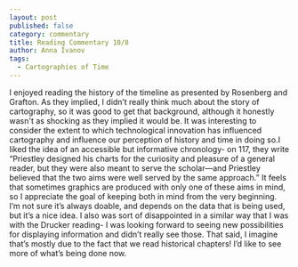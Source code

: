 ```yaml
---
layout: post
published: false
category: commentary
title: Reading Commentary 10/8
author: Anna Ivanov
tags:
  - Cartographies of Time
---
```

I enjoyed reading the history of the timeline as presented by Rosenberg and Grafton. As they implied, I didn’t really think much about the story of cartography, so it was good to get that background, although it honestly wasn't as shocking as they implied it would be. It was interesting to consider the extent to which technological innovation has influenced cartography and influence our perception of history and time in doing so.I liked the idea of an accessible but informative chronology- on 117, they write “Priestley designed his charts for the curiosity and pleasure of a general reader, but they were also meant to serve the scholar—and Priestley believed that the two aims were well served by the same approach.” It feels that sometimes graphics are produced with only one of these aims in mind, so I appreciate the goal of keeping both in mind from the very beginning. I’m not sure it’s always doable, and depends on the data that is being used, but it’s a nice idea. 
 I also was sort of disappointed in a similar way that I was with the Drucker reading- I was looking forward to seeing new possibilities for displaying information and didn’t really see those. That said, I imagine that’s mostly due to the fact that we read historical chapters! I’d like to see more of what’s being done now.


